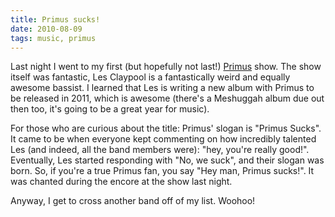 ```yaml
---
title: Primus sucks!
date: 2010-08-09
tags: music, primus
---
```


Last night I went to my first (but hopefully not last!) [Primus][1]
show. The show itself was fantastic, Les Claypool is a fantastically
weird and equally awesome bassist. I learned that Les is writing a new
album with Primus to be released in 2011, which is awesome (there's a
Meshuggah album due out then too, it's going to be a great year for
music).

For those who are curious about the title: Primus' slogan is "Primus
Sucks". It came to be when everyone kept commenting on how incredibly
talented Les (and indeed, all the band members were): "hey, you're
really good!".  Eventually, Les started responding with "No, we suck",
and their slogan was born. So, if you're a true Primus fan, you say
"Hey man, Primus sucks!". It was chanted during the encore at the show
last night.

Anyway, I get to cross another band off of my list. Woohoo!

 [1]: http://en.wikipedia.org/wiki/Primus_%28band%29
